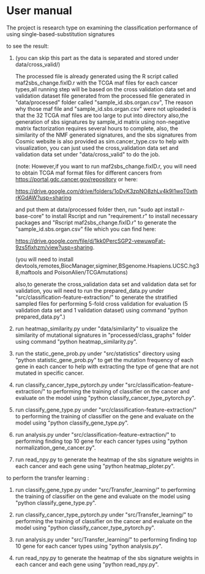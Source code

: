 # User manual 

The project is research type on examining the classification performance of using single-based-substitution signatures

to see the result:

1. (you can skip this part as the data is separated and stored under data/cross_valid/)
   
   The processed file is already generated using the R script called maf2sbs_change.fixID.r 
   with the TCGA maf files for each cancer types,all running step will be based on the 
   cross validation data set and validation dataset file generated from the processed file generated in 
   "data/processed" folder called "sample_id.sbs.organ.csv", The reason why those maf file and "sample_id.sbs.organ.csv"
   were not uploaded is that the 32 TCGA maf files are too large to put into directory also,the generation of sbs signatures
   by sample_id matrix using non-negative matrix factorization requires several hours to complete, also, the similarity of 
   the NMF generated signatures, and the sbs signatures from Cosmic website is also provided as sim.cancer_type.csv 
   to help with visualization, you can just used the cross_validation data set and validation data set under 
   "data/cross_valid" to do the job. 
   


   (note: However,if you want to run maf2sbs_change.fixID.r, you will need to obtain TCGA maf format files for
   different cancers from https://portal.gdc.cancer.gov/repository or here:

   https://drive.google.com/drive/folders/1oDvK3zpNO8zhLv4k9I1woT0xthrKGdAW?usp=sharing

   and put them at data/processed folder
   then, run "sudo apt install r-base-core" to install Rscript and run "requirement.r" to install necessary packages 
   and "Rscript maf2sbs_change.fixID.r" to generate the "sample_id.sbs.organ.csv" file which you can find here:

   https://drive.google.com/file/d/1kk0PercSGP2-vewuwpFat-9zs5fixhzm/view?usp=sharing.

   (you will need to install devtools,remotes,BiocManager,sigminer,BSgenome.Hsapiens.UCSC.hg38,maftools and PoisonAlien/TCGAmutations)
   
   also,to generate the cross_validation data set and validation data set for validation, you will need to run the
   prepared_data.py under "src/classification-feature-extraction/" to generate the stratified sampled files for performing 
   5-fold cross validation for evaluation (5 validation data set and 1 validation dataset)
   using command "python prepared_data.py".)
   
2. run heatmap_similarity.py under "data/similarity" to visualize the similarity of mutational signatures
   in "processed/class_graphs" folder using command "python heatmap_similarity.py".  
   
3. run the static_gene_prob.py under "src/statistics" directory using 
   "python statistic_gene_prob.py" to get the mutation frequency of each gene 
   in each cancer to help with extracting the type of gene that are not mutated in specific cancer. 
   
4. run classify_cancer_type_pytorch.py under "src/classification-feature-extraction/" to performing the training of classifier on 
   the cancer and evaluate on the model using "python classify_cancer_type_pytorch.py".
   
5. run classify_gene_type.py under "src/classification-feature-extraction/" to performing the training of classifier on 
   the gene and evaluate on the model using "python classify_gene_type.py".
   
6. run analysis.py under "src/classification-feature-extraction/" to performing finding top 10 gene for each cancer types
   using "python normalization_gene_cancer.py".

7. run read_npy.py to generate the heatmap of the sbs signature weights in each cancer and each gene
   using "python heatmap_ploter.py".
   

to perform the transfer learning :

1. run classify_gene_type.py under "src/Transfer_learning/" to performing the training of classifier on 
   the gene and evaluate on the model using "python classify_gene_type.py".
   

2. run classify_cancer_type_pytorch.py under "src/Transfer_learning/" to performing the training of classifier on 
   the cancer and evaluate on the model using "python classify_cancer_type_pytorch.py".
   
3. run analysis.py under "src/Transfer_learning/" to performing finding top 10 gene for each cancer types
   using "python analysis.py".

4. run read_npy.py to generate the heatmap of the sbs signature weights in each cancer and each gene
   using "python read_npy.py".
   
   

